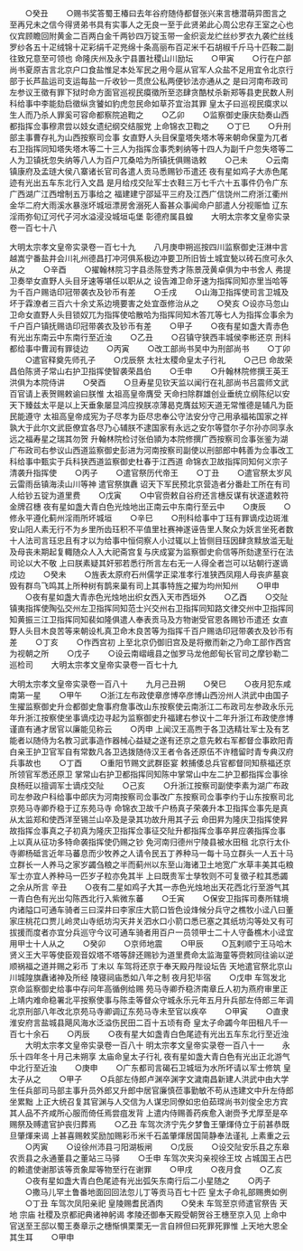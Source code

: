 <!-- { "loadSidebar": true } -->
　　○癸丑
　　○赐书奖答蜀王椿曰去年谷府随侍都督张兴来言橞潜萌异图言之至再兄未之信今得贤弟书具有实事人之无良一至于此贤弟此心周公忠存王室之心也仪宾顾瞻回附黄金二百两白金千两钞四万锭玉带一金织衮龙纻丝纱罗衣九袭纻丝线罗纱各五十疋绒锦十疋彩绢千疋兠绵十条高丽布百疋米千石胡椒千斤马十匹鞍二副往致兄意至可领也  命隆庆州及永宁县置社稷山川励坛
　　○甲寅
　　○行在户部尚书夏原吉言北京户口食盐惟足本处军民之用今扈从官军人众盐不足用宜令北京行部于长芦盐运司支运每盐一斤收钞一贯庶公私两便钞法亦通从之  是曰河南布政司左参议王徵有罪下狱时命方面官巡视民瘼徵所至恣肆贪酷杖杀新郑等县吏民数人刑科给事中李能劾启徵纵贪饕如豹虎忽民命如草芥宜治其罪  皇太子曰巡视民瘼求以生人而乃杀人罪奚可容命都察院追鞫之
　　○乙卯
　　○监察御史康庆劾奏山西都指挥佥事穆肃尝以妓女遗纪纲交结服党  上命锦衣卫鞫之
　　○丁巳
　　○升刑部主事曹存礼为山西按察司佥事  女直野人头目保童塔失塔木等来朝命保童为兀者右卫指挥同知塔失塔木等二十三人为指挥佥事秃剌纳等十四人为副千户忽失塔等二人为卫镇抚忽失纳等八人为百户兀桑哈为所镇抚俱赐诰敕
　　○己未
　　○云南镇康府及孟琏大侯八寨诸长官司各遣人贡马悉赐钞币遣还  夜有星如鸡子大赤色尾迹有光出五车东北行入文昌  是月给戍交阯军士衣鞋三万七千六十五事件仍令广东广西湖广江西增制五万事给之  福建建宁邵延平三府及江西广信饶州二府浙江衢州金华二府大雨溪水暴涨坏城垣漂房舍溺死人畜甚众事闻命户部遣人分视赈恤  辽东淫雨弥旬辽河代子河水溢浸没城垣屯堡  彰德府属县蝗
　　大明太宗孝文皇帝实录卷一百七十八


大明太宗孝文皇帝实录卷一百七十九
　　八月庚申朔巡按四川监察御史汪淋中言越嵩宁番盐井会川礼州德昌打冲河俱系极边冲要卫所旧皆土城宜甃以砖石庶可永久从之
　　○辛酉
　　○擢翰林院习字县丞陈登秀才陈景茂黄卓俱为中书舍人  弗提卫奏举女直野人头目牙速等堪任以职从之  设告滩卫命牙速为指挥同知亦里当哈等为千百户赐诰印冠带袭衣及钞币有差
　　○壬戌
　　○山海卫指挥使司言卫城及坏于霖潦者三百六十余丈系边境要害之处宜亟修治从之
　　○癸亥
○设亦马忽山卫命女直野人头目锁奴兀为指挥使哈散哈为指挥同知木答兀等七人为指挥佥事余为千户百户镇抚赐诰印冠带袭衣及钞币有差　　
○甲子
　　○夜有星如盏大青赤色有光出东南云中东南行至近浊
　　○乙丑
　　○召镇守狭西丰城侯李彬还京  刑科都给事中曹润有罪徒边
　　○丙寅
　　○改工部尚书吴中为刑部尚书
　　○丁卯
　　○遣官释奠先师孔子
　　○戊辰祭  太社太稷命皇太子行礼
　　○己巳  命故荣昌伯陈贤子常山右护卫指挥使智袭荣昌伯
　　○壬申
　　○升翰林院修撰王英王洪俱为本院侍讲
　　○癸酉
　　○旦寿星见钦天监以闻行在礼部尚书吕震师文武百官请上表贺赐敕谕曰朕惟  太祖高皇帝膺受  天命扫除群雄创业垂统立纲陈纪以安天下臻兹太平是以上天垂象屡显鸿应揆朕凉薄曷克膺兹矧天道无常惟德是辅凡为臣民能遵守  太祖高皇帝成宪为子尽孝为臣尽忠奉公守法安分守己用承福祐国家之祥孰大于此尔文武臣僚宜各尽乃心辅朕不逮国家有永远之安尔等暨尔子尔孙亦同享永远之福寿星之瑞其勿贺  升翰林院检讨张伯頴为本院修撰广西按察司佥事张鉴为湖广布政司右参议山西道监察御史彭进为河南按察司副使以刑部郎中韩善为佥事改工科给事中甄实于兵科狭西道监察御史杜春于江西道  命锦衣卫故指挥同知何义宗子清袭升指挥使
　　○丙子
　　○遣官祭历代帝王
　　○丁丑
　　○遣官祭太岁风云雷雨岳镇海渎山川等神  遣官祭旗纛  诏天下军民预北京营造者分番赴工所在有司人给钞五锭为道里费
　　○戊寅
　　○中官赍敕自谷府还言橞反谋有状遂遣敕符金牌召橞  夜有星如盏大青白色光烛地出正南云中东南行至云中
　　○庚辰
　　○修永平遵化蓟州淫雨所坏城垣
　　○辛巳
　　○刑科给事中丁珏有罪谪戍边斑淮安山阳人素无行不为乡里所齿珏积不平值里社赛神遂诬告里人聚众为妖言坐死者数十人法司言珏忠且有才以为给事中恒伺察人小过辄以上皆侧目珏因肆贪黩放滥无耻及母丧未期起复輙随众人入大祀斋宫复与庆成宴为监察御史俞信等所劾逮至行在法司论以大不敬  上曰朕素疑其奸邪若悉行所言左右无一人得全者岂可以玷朝行遂谪戍边
　　○癸未
　　○旌表太原府石州儒学正梁准孝行准狭西凤翔人母丧庐墓哀毁有群鸟飞鸣其上所种树有鹊来巢有司上其事特旌之擢为均州知州
　　○甲申
　　○夜有星如盏大青赤色光烛地出织女西入天市西垣外
　　○乙酉
　　○交阯镇夷指挥使陶弘交州左卫指挥同知范士兴交州右卫指挥同知路文律交州中卫指挥同知黄振三江卫指挥同知裴如隆俱遣人奉表贡马及方物谢受官恩各赐钞币遣还  女直野人头目木良苦等来朝设札真卫命木良苦等为指挥千百户赐诰印冠带袭衣及钞币有差
　　○丁亥
　　○作西宫初  上至北京仍御旧宫及是将撤而新之乃命工部作西宫为视朝之所
　　○戊子
　　○设云南嶍峨县之伽罗马龙他郎甸长官司之摩钞勒二巡检司
　　大明太宗孝文皇帝实录卷一百七十九


大明太宗孝文皇帝实录卷一百八十
　　九月己丑朔
　　○癸巳
　　○夜月犯东咸南第一星
　　○甲午
　　○浙江左布政使章彦博卒彦博山西汾州人洪武中由国子生擢监察御史升佥都御史詹事府詹事改山东按察使云南浙江二布政司左参政永乐元年升浙江按察使坐事谪戍边寻起为监察御史升福建右参议十二年升浙江布政使彦博谨直有通才居官以廉能见称云
　　○丙申  上闻汉王高煦于各卫选精壮军士及有艺能者以随侍为名教习武事造作器械心益疑之遂有还京之意先敕右军都督佥事欧阳青白亲王护卫官军自有常数凡各卫选拨随侍汉王者令各还原伍不许稽留时青专典汉府兵事故也
　　○丁酉
　　○重阳节赐文武群臣宴  敕捕倭总兵官都督同知蔡福还京所领官军悉还原卫  掌常山右护卫都指挥同知陈中掌常山中左二护卫都指挥佥事徐良杨旺以擅调军士谪戍交阯
　　○己亥
　　○升浙江按察司副使李素为湖广布政司左参政户科给事中郎庆为河南按察司佥事改广东按察司佥事李约于山东按察司北京苑马寺卿乔稳于辽东苑马寺  命锦衣卫故千户杨真子荣袭升本卫指挥佥事先是真从太监郑和使西洋至锡兰山卒及是录其功故升用其子云  命田昇为隆庆卫指挥使昇故指挥佥事真之子初真为隆庆卫指挥佥事征交阯升都指挥佥事卒昇应袭指挥佥事  上以真从征功多特命袭指挥使仍赐之钞  免河南归德州宁陵县被水田租  北京行太仆寺卿杨砥言近年马蕃息而少牧养之人请令民五丁养种马一每十马立群头一人五十马立群长一人养马之家岁蠲刍粮之半而蓟州以东至山海诸卫土地宽广水草丰美其屯粮军士亦宜人养种马一匹岁子粒亦免其半  上曰既贵军士孳牧则不可复徵子粒其悉蠲之余从所言  辛丑
　　○夜有二星如鸡子大其一赤色光烛地出天花西北行至游气其一青白色有光出勾陈西北行入紫微东蕃
　　○壬寅
　　○保安卫指挥司奏所辖境内诸隘口可通车骑者三曰深井曰李家庄大箭口皆色设烽候分兵守之樵牧小迳八曰董家庄桃花口贾儿岭灵山寺纸坊沟天井关泗水口小箭口悉已塞之其纸坊沟等处又有可拔援而度者亦宜分兵巡守今议可通车骑者用百户一员领甲士二十人守备樵木小迳宜用甲士十人从之
　　○癸卯
　　○京师地震
　　○甲辰
　　○瓦剌顺宁王马哈木贤义王大平等使臣观音奴塔不塔等辞还赐钞为道里费命太监海童等赍敕同往谕以逆顺祸福之道并赐之彩币  丁未以  车驾将还京于奉天殿丹陛设坛告  天地遣官祭北京山川城隍旗纛诸神及所经  陵寝祠庙悉如八年之制  夜月犯毕宿
　　○戊申  车驾发北京命监察御史给事中存问年高循例给赐  苑马寺卿乔稳济南章丘人初为燕府审里正  上靖内难命稳署北平按察使事与陈圭等督众守城永乐元年五月升兵部左侍郎三年调北京刑部八年改北京苑马寺卿调辽东苑马寺未至官以疾卒
　　○甲寅
　　○直隶淮安府言盐城县飓风海水泛溢伤民田二百十五顷有奇  皇太子命蠲今年田租凡千一百七十余石
　　○丙辰
　　○夜有星大如盏青白色尾迹有光出五车东北行至近浊
　　大明太宗孝文皇帝实录卷一百八十
明太宗孝文皇帝实录卷一百八十一
　　永乐十四年冬十月己未朔享  太庙命皇太子行礼  夜有星如盏大青白色有光出正北游气中北行至近浊
　　○庚申
　　○广东都司言碣石卫城垣为水所坏请以军士修筑  皇太子从之
　　○甲子
　　○兵部左侍郎卢渊卒渊字文濊南昌新建人洪武中由大学生任兵部司马部主事升员外郎又升郎中居官廉慎莅事勤敏不苟从违建文中升左侍郎坐累黜  上正大统召复其官渊与人交信为人谋忠同僚如忠伯茹瑺尚书刘俊全忠方宾其人品不齐咸所心服而倚任焉尝疽发背  上遣内侍赐善药疾愈入谢赍予尤厚至是卒赐祭及赙遣官护丧归葬焉
　　○乙丑  车驾次济宁先夕梦鲁王肇煇侍立于前甚恭既旦肇煇来谒  上甚喜赐敕奖励加赐彩币米千石盖肇煇居国简静奉法谨礼  上素重之云
　　○丙寅
　　○设徐州沛县刁阳湖板闸
　　○戊辰
　　○设交阯安乐县之东皋农贡县之永通董县之董站三马驿
　　○壬申  车驾次夹沟亲视徐王坟  占城国王占巴的赖遣使谢那该等贡象犀等物至行在谢罪
　　○甲戌
　　○夜月食
　　○乙亥
　　○夜有星如盏大青白色尾迹有光出弧矢东南行后二小星随之
　　○丙子
　　○撒马儿罕土鲁番地面回回法忽儿丁等贡马百七十匹  皇太子命礼部赐赉如例
　　○丁丑  车驾次凤阳亲祀  皇陵赐耆民酒肉
　　○癸未  车驾至京师遣官祭告  天地  宗庙  社稷及京都祀典诸神躬谒  孝陵还御奉天殿受朝贺谷王橞至京入见  上命中官送至王邸以蜀王奏章示之橞惭惧栗栗无一言自辨但曰死罪死罪惟  上天地大恩全其生耳
　　○甲申
